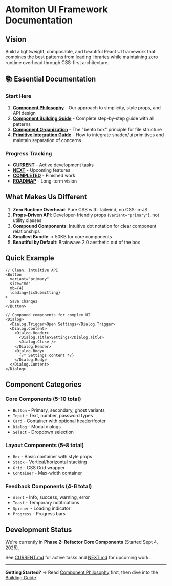 # Atomiton UI Framework Documentation

## Vision

Build a lightweight, composable, and beautiful React UI framework that combines
the best patterns from leading libraries while maintaining zero runtime overhead
through CSS-first architecture.

## 📚 Essential Documentation

### Start Here

1. **[Component Philosophy](./COMPONENT_PHILOSOPHY.md)** - Our approach to
   simplicity, style props, and API design
2. **[Component Building Guide](./COMPONENT_BUILDING_GUIDE.md)** - Complete
   step-by-step guide with all patterns
3. **[Component Organization](./COMPONENT_ORGANIZATION.md)** - The "bento box"
   principle for file structure
4. **[Primitive Integration Guide](./PRIMITIVE_INTEGRATION_GUIDE.md)** - How to
   integrate shadcn/ui primitives and maintain separation of concerns

### Progress Tracking

- **[CURRENT](../CURRENT.md)** - Active development tasks
- **[NEXT](../NEXT.md)** - Upcoming features
- **[COMPLETED](../COMPLETED.md)** - Finished work
- **[ROADMAP](../ROADMAP.md)** - Long-term vision

## What Makes Us Different

1. **Zero Runtime Overhead**: Pure CSS with Tailwind, no CSS-in-JS
2. **Props-Driven API**: Developer-friendly props (`variant="primary"`), not
   utility classes
3. **Compound Components**: Intuitive dot notation for clear component
   relationships
4. **Smallest Bundle**: < 50KB for core components
5. **Beautiful by Default**: Brainwave 2.0 aesthetic out of the box

## Quick Example

```tsx
// Clean, intuitive API
<Button
  variant="primary"
  size="md"
  mb={4}
  loading={isSubmitting}
>
  Save Changes
</Button>

// Compound components for complex UI
<Dialog>
  <Dialog.Trigger>Open Settings</Dialog.Trigger>
  <Dialog.Content>
    <Dialog.Header>
      <Dialog.Title>Settings</Dialog.Title>
      <Dialog.Close />
    </Dialog.Header>
    <Dialog.Body>
      {/* Settings content */}
    </Dialog.Body>
  </Dialog.Content>
</Dialog>
```

## Component Categories

### Core Components (5-10 total)

- `Button` - Primary, secondary, ghost variants
- `Input` - Text, number, password types
- `Card` - Container with optional header/footer
- `Dialog` - Modal dialogs
- `Select` - Dropdown selection

### Layout Components (5-8 total)

- `Box` - Basic container with style props
- `Stack` - Vertical/horizontal stacking
- `Grid` - CSS Grid wrapper
- `Container` - Max-width container

### Feedback Components (4-6 total)

- `Alert` - Info, success, warning, error
- `Toast` - Temporary notifications
- `Spinner` - Loading indicator
- `Progress` - Progress bars

## Development Status

We're currently in **Phase 2: Refactor Core Components** (Started Sept 4, 2025).

See [CURRENT.md](../CURRENT.md) for active tasks and [NEXT.md](../NEXT.md) for
upcoming work.

---

**Getting Started?** → Read [Component Philosophy](./COMPONENT_PHILOSOPHY.md)
first, then dive into the [Building Guide](./COMPONENT_BUILDING_GUIDE.md).
